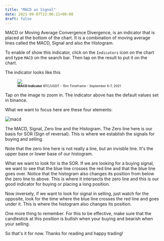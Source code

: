 ```yaml
---
title: "MACD as Signal"
date: 2021-09-07T22:06:21+08:00
draft: false
---
```


MACD or Moving Average Convergence Divergence, is an indicator that is placed at the bottom of the chart. It is a combination of moving average lines called the MACD, Signal and also the Histogram.

To enable of show this indicator, click on the `Indicators` icon on the chart and type `MACD` on the search bar. Then tap on the result to put it on the chart.

The indicator looks like this

<figure>
    <img src="/static/macd/macd-indicator.png" loading="lazy" />
    <figcaption style="font-size: 0.75em;"><strong>MACD Indicator</strong> BTC/USDT - 15m Timeframe - September 6-7, 2021</figcaption>
</figure>

Tap on the image to zoom in. The indicator above has the default values set in binance. 

What we want to focus here are these four elements:

![macd](/static/macd/macd.png)

The MACD, Signal, Zero line and the Histogram. The Zero line here is our basis for SOR (Sign of reversal). This is where we establish the signals for buying and selling.

Note that the zero line here is not really a line, but an invisble line. It's the upper base or lower base of our histogram.

What we want to look for is the SOR. If we are looking for a buying signal, we want to see that the blue line crosses the red line and that the blue line goes over. Notice that the histogram also changes its position from below the zero line to above. This is where it intersects the zero line and this is our good indicator for buying or placing a long position.

Now inversely, if we want to look for signal in selling, just watch for the opposite, look for the time where the blue line crosses the red line and goes under it. This is where the histogram also changes its position.

One more thing to remember. For this to be effective, make sure that the candlestick at this position is bullish when your buying and bearish when your selling.

So that's it for now. Thanks for reading and happy trading!
